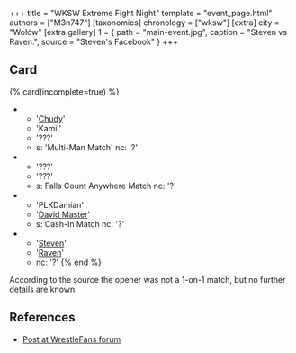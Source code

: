 +++
title = "WKSW Extreme Fight Night"
template = "event_page.html"
authors = ["M3n747"]
[taxonomies]
chronology = ["wksw"]
[extra]
city = "Wołów"
[extra.gallery]
1 = { path = "main-event.jpg", caption = "Steven vs Raven.", source = "Steven's Facebook" }
+++

## Card

{% card(incomplete=true) %}
- - '[Chudy](@/w/chudy.md)'
  - 'Kamil'
  - '???'
  - s: 'Multi-Man Match'
    nc: '?'
- - '???'
  - '???'
  - s: Falls Count Anywhere Match
    nc: '?'
- - 'PLKDamian'
  - '[David Master](@/w/david-master.md)'
  - s: Cash-In Match
    nc: '?'
- - '[Steven](@/w/steven.md)'
  - '[Raven](@/w/raven.md)'
  - nc: '?'
{% end %}

According to the source the opener was not a 1-on-1 match, but no further details are known.

## References

* [Post at WrestleFans forum](https://wrestlefans.pl/forum/viewtopic.php?f=295&t=37841)
